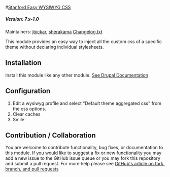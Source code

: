 #[Stanford Easy WYSIWYG CSS](https://github.com/SU-SWS/stanford_easy_wysiwyg_css)
##### Version: 7.x-1.0

Maintainers: [jbickar](https://github.com/jbickar), [sherakama](https://github.com/sherakama)
[Changelog.txt](CHANGELOG.txt)

This module provides an easy way to inject all the custom css of a specific theme
without declaring individual stylesheets.

Installation
---

Install this module like any other module. [See Drupal Documentation](https://drupal.org/documentation/install/modules-themes/modules-7)

Configuration
---

1. Edit a wysiwyg profile and select "Default theme aggregated css" from the css options.
2. Clear caches
3. Smile

Contribution / Collaboration
---

You are welcome to contribute functionality, bug fixes, or documentation to this module. If you would like to suggest a fix or new functionality you may add a new issue to the GitHub issue queue or you may fork this repository and submit a pull request. For more help please see [GitHub's article on fork, branch, and pull requests](https://help.github.com/articles/using-pull-requests)
